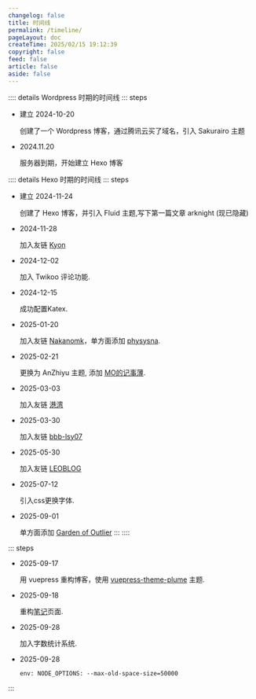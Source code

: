 ```yaml
---
changelog: false
title: 时间线
permalink: /timeline/
pageLayout: doc
createTime: 2025/02/15 19:12:39
copyright: false
feed: false
article: false
aside: false
---
```


:::: details Wordpress 时期的时间线
::: steps

- 建立 2024-10-20

  创建了一个 Wordpress 博客，通过腾讯云买了域名，引入 Sakurairo 主题

- 2024.11.20

  服务器到期，开始建立 Hexo 博客

  
:::: details Hexo 时期的时间线
::: steps

- 建立 2024-11-24

  创建了 Hexo 博客，并引入 Fluid 主题,写下第一篇文章 arknight (现已隐藏)

- 2024-11-28

  加入友链 [Kyon](https://kyon0930.github.io/)

- 2024-12-02

  加入 Twikoo 评论功能.

- 2024-12-15

  成功配置Katex.

- 2025-01-20

  加入友链 [Nakanomk](https://nakanomk.github.io/)，单方面添加 [physysna](https://physnya.top/).

- 2025-02-21

  更换为 AnZhiyu 主题, 添加 [MO的记事薄](https://blog.xiowo.net/).

- 2025-03-03

  加入友链 [港湾](https://haru-lcy.github.io/)

- 2025-03-30

  加入友链 [bbb-lsy07](https://blog.6uu.us/)

- 2025-05-30

  加入友链 [LEOBLOG](https://leoblog.cc/)

- 2025-07-12

  引入css更换字体.

- 2025-09-01

  单方面添加 [Garden of Outlier](https://chlo.is/)
:::
::::

::: steps

- 2025-09-17

  用 vuepress 重构博客，使用 [vuepress-theme-plume](https://theme-plume.vuejs.press/) 主题. 

- 2025-09-18
 
  重构[笔记](/notes/)页面.

- 2025-09-28
 
  加入字数统计系统.

- 2025-09-28
 
  ``
  env:
          NODE_OPTIONS: --max-old-space-size=50000
  ``

:::
